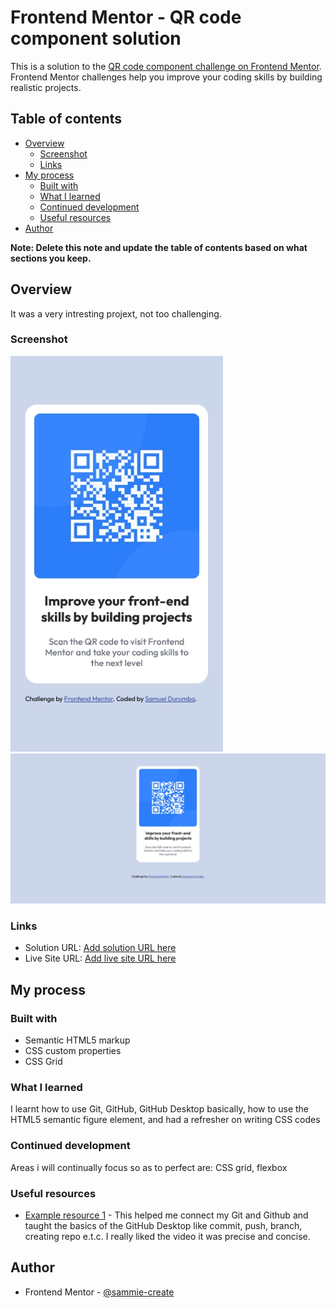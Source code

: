 # Frontend Mentor - QR code component solution

This is a solution to the [QR code component challenge on Frontend Mentor](https://www.frontendmentor.io/challenges/qr-code-component-iux_sIO_H). Frontend Mentor challenges help you improve your coding skills by building realistic projects.

## Table of contents

- [Overview](#overview)
  - [Screenshot](#screenshot)
  - [Links](#links)
- [My process](#my-process)
  - [Built with](#built-with)
  - [What I learned](#what-i-learned)
  - [Continued development](#continued-development)
  - [Useful resources](#useful-resources)
- [Author](#author)

**Note: Delete this note and update the table of contents based on what sections you keep.**

## Overview

It was a very intresting projext, not too challenging.

### Screenshot

![](./images/Mobile-View%20Frontend%20Mentor%20QR%20code%20component.jpg)
![](./images/DesktopView%20Frontend%20Mentor%20QR%20code%20component.jpg)

### Links

- Solution URL: [Add solution URL here](https://your-solution-url.com)
- Live Site URL: [Add live site URL here](https://your-live-site-url.com)

## My process

### Built with

- Semantic HTML5 markup
- CSS custom properties
- CSS Grid

### What I learned

I learnt how to use Git, GitHub, GitHub Desktop basically, how to use the HTML5 semantic figure element, and had a refresher on writing CSS codes

### Continued development

Areas i will continually focus so as to perfect are: CSS grid, flexbox

### Useful resources

- [Example resource 1](https://youtu.be/8Dd7KRpKeaE?si=_1jGWriNMzRCLquO) - This helped me connect my Git and Github and taught the basics of the GitHub Desktop like commit, push, branch, creating repo e.t.c. I really liked the video it was precise and concise.

## Author

- Frontend Mentor - [@sammie-create](https://www.frontendmentor.io/profile/sammie-create)
